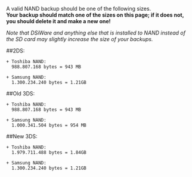 A valid NAND backup should be one of the following sizes.    
**Your backup should match one of the sizes on this page; if it does not, you should delete it and make a new one!**

*Note that DSiWare and anything else that is installed to NAND instead of the SD card may slightly increase the size of your backups.*

##2DS:    

    + Toshiba NAND:     
      988.807.168 bytes = 943 MB    

    + Samsung NAND:    
      1.300.234.240 bytes = 1.21GB    

##Old 3DS:    

    + Toshiba NAND:     
      988.807.168 bytes = 943 MB    

    + Samsung NAND:    
      1.000.341.504 bytes = 954 MB    

##New 3DS:    

    + Toshiba NAND:    
      1.979.711.488 bytes = 1.84GB    

    + Samsung NAND:    
      1.300.234.240 bytes = 1.21GB    
